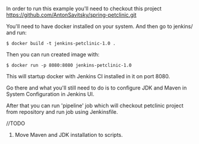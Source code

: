 In order to run this example you'll need to checkout this project
https://github.com/AntonSavitsky/spring-petclinic.git

You'll need to have docker installed on your system.
And then go to jenkins/ and run:

`$ docker build -t jenkins-petclinic-1.0 .`

Then you can run created image with:

`$ docker run -p 8080:8080 jenkins-petclinic-1.0`

This will startup docker with Jenkins CI installed in it on port 8080.

Go there and what you'll still need to do is to configure JDK and Maven in System Configuration in Jenkins UI.
 
After that you can run 'pipeline' job which will checkout petclinic project from repository and run job using Jenkinsfile.
  
//TODO

1. Move Maven and JDK installation to scripts.